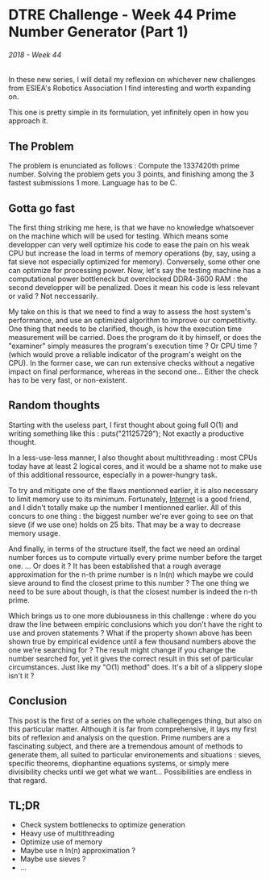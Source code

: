 # DTRE Challenge - Week 44 Prime Number Generator (Part 1)
###### 2018 - Week 44

In these new series, I will detail my reflexion on whichever new challenges from ESIEA's Robotics Association I find interesting and worth expanding on. 

This one is pretty simple in its formulation, yet infinitely open in how you approach it.

## The Problem

The problem is enunciated as follows : Compute the 1337420th prime number.
Solving the problem gets you 3 points, and finishing among the 3 fastest submissions 1 more. 
Language has to be C. 

## Gotta go fast

The first thing striking me here, is that we have no knowledge whatsoever on the machine which will be used for testing. 
Which means some developper can very well optimize his code to ease the pain on his weak CPU but increase the load in terms of memory operations (by, say, using a fat sieve not especially optimized for memory).
Conversely, some other one can optimize for processing power. 
Now, let's say the testing machine has a computational power bottleneck but overclocked DDR4-3600 RAM : the second developper will be penalized.
Does it mean his code is less relevant or valid ? Not neccessarily.

My take on this is that we need to find a way to assess the host system's performance, and use an optimized algorithm to improve our competitivity. 
One thing that needs to be clarified, though, is how the execution time measurement will be carried. Does the program do it by himself, or does the "examiner" simply measures the program's execution time ? Or CPU time ? (which would prove a reliable indicator of the program's weight on the CPU). 
In the former case, we can run extensive checks without a negative impact on final performance, whereas in the second one... Either the check has to be very fast, or non-existent. 

## Random thoughts

Starting with the useless part, I first thought about going full O(1) and writing something like this : 
	puts("21125729");
Not exactly a productive thought. 

In a less-use-less manner, I also thought about multithreading : most CPUs today have at least 2 logical cores, and it would be a shame not to make use of this additional ressource, especially in a power-hungry task. 

To try and mitigate one of the flaws mentionned earlier, it is also necessary to limit memory use to its minimum. Fortunately, [Internet](https://primes.utm.edu/nthprime/index.php) is a good friend, and I didn't totally make up the number I mentionned earlier. All of this concurs to one thing : the biggest number we're ever going to see on that sieve (if we use one) holds on 25 bits. That may be a way to decrease memory usage. 

And finally, in terms of the structure itself, the fact we need an ordinal number forces us to compute virtually every prime number before the target one. 
... Or does it ? It has been established that a rough average approximation for the n-th prime number is 
	n ln(n)
which maybe we could sieve around to find the closest prime to this number ? The one thing we need to be sure about though, is that the closest number is indeed the n-th prime.

Which brings us to one more dubiousness in this challenge : where do you draw the line between empiric conclusions which you don't have the right to use and proven statements ? What if the property shown above has been shown true by empirical evidence until a few thousand numbers above the one we're searching for ? The result might change if you change the number searched for, yet it gives the correct result in this set of particular circumstances. Just like my "O(1) method" does. It's a bit of a slippery slope isn't it ? 

## Conclusion

This post is the first of a series on the whole challegenges thing, but also on this particular matter. Although it is far from comprehensive, it lays my first bits of reflexion and analysis on the question. Prime numbers are a fascinating subject, and there are a tremendous amount of methods to generate them, all suited to particular environements and situations : sieves, specific theorems, diophantine equations systems, or simply mere divisibility checks until we get what we want...
Possibilities are endless in that regard.

## TL;DR

* Check system bottlenecks to optimize generation
* Heavy use of multithreading
* Optimize use of memory
* Maybe use n ln(n) approximation ?
* Maybe use sieves ? 
* ...

